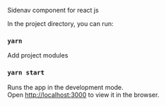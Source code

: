 Sidenav component for react js

In the project directory, you can run:

### `yarn`

Add project modules

### `yarn start`

Runs the app in the development mode.<br />
Open [http://localhost:3000](http://localhost:3000) to view it in the browser.
